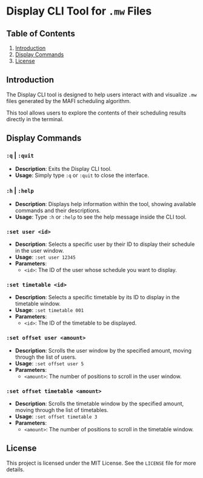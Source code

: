 # Display CLI Tool for `.mw` Files

## Table of Contents
1. [Introduction](#introduction)
2. [Display Commands](#display-commands)
3. [License](#license)

## Introduction

The Display CLI tool is designed to help users interact with and visualize `.mw` files generated by the MAFI scheduling algorithm.

This tool allows users to explore the contents of their scheduling results directly in the terminal.

## Display Commands

### `:q` | `:quit`
- **Description**: Exits the Display CLI tool.
- **Usage**: Simply type `:q` or `:quit` to close the interface.

### `:h` | `:help`
- **Description**: Displays help information within the tool, showing available commands and their descriptions.
- **Usage**: Type `:h` or `:help` to see the help message inside the CLI tool.

### `:set user <id>`
- **Description**: Selects a specific user by their ID to display their schedule in the user window.
- **Usage**: `:set user 12345`
- **Parameters**:
  - `<id>`: The ID of the user whose schedule you want to display.

### `:set timetable <id>`
- **Description**: Selects a specific timetable by its ID to display in the timetable window.
- **Usage**: `:set timetable 001`
- **Parameters**:
  - `<id>`: The ID of the timetable to be displayed.

### `:set offset user <amount>`
- **Description**: Scrolls the user window by the specified amount, moving through the list of users.
- **Usage**: `:set offset user 5`
- **Parameters**:
  - `<amount>`: The number of positions to scroll in the user window.

### `:set offset timetable <amount>`
- **Description**: Scrolls the timetable window by the specified amount, moving through the list of timetables.
- **Usage**: `:set offset timetable 3`
- **Parameters**:
  - `<amount>`: The number of positions to scroll in the timetable window.

## License

This project is licensed under the MIT License. See the `LICENSE` file for more details.

